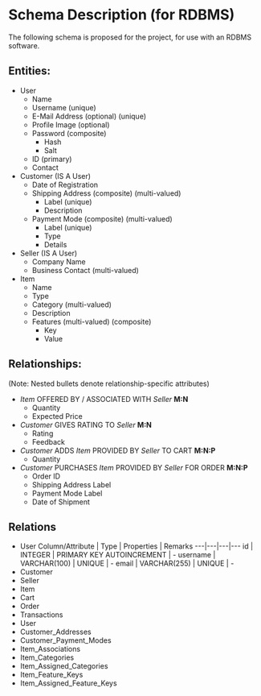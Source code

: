 # Schema Description (for RDBMS)

The following schema is proposed for the project, for use with an RDBMS software.

## Entities:
- User
    - Name
    - Username (unique)
    - E-Mail Address (optional) (unique)
    - Profile Image (optional)
    - Password (composite)
        - Hash
        - Salt
    - ID (primary)
    - Contact
- Customer (IS A User)
    - Date of Registration
    - Shipping Address (composite) (multi-valued)
        - Label (unique)
        - Description
    - Payment Mode (composite) (multi-valued)
        - Label (unique)
        - Type
        - Details
- Seller (IS A User)
    - Company Name
    - Business Contact (multi-valued)
- Item
    - Name
    - Type
    - Category (multi-valued)
    - Description
    - Features (multi-valued) (composite)
        - Key
        - Value

## Relationships:
(Note: Nested bullets denote relationship-specific attributes)
- _Item_ OFFERED BY / ASSOCIATED WITH _Seller_ **M:N**
    - Quantity
    - Expected Price
- _Customer_ GIVES RATING TO _Seller_ **M:N**
    - Rating
    - Feedback
- _Customer_ ADDS _Item_ PROVIDED BY _Seller_ TO CART **M:N:P**
    - Quantity
- _Customer_ PURCHASES _Item_ PROVIDED BY _Seller_ FOR ORDER **M:N:P**
    - Order ID
    - Shipping Address Label
    - Payment Mode Label
    - Date of Shipment
## Relations
- User
    Column/Attribute | Type | Properties | Remarks
    ---|---|---|---
    id | INTEGER | PRIMARY KEY AUTOINCREMENT | -
    username | VARCHAR(100) | UNIQUE | -
    email | VARCHAR(255) | UNIQUE | -
- Customer
- Seller
- Item
- Cart
- Order
- Transactions
- User
- Customer_Addresses
- Customer_Payment_Modes
- Item_Associations
- Item_Categories
- Item_Assigned_Categories
- Item_Feature_Keys
- Item_Assigned_Feature_Keys
